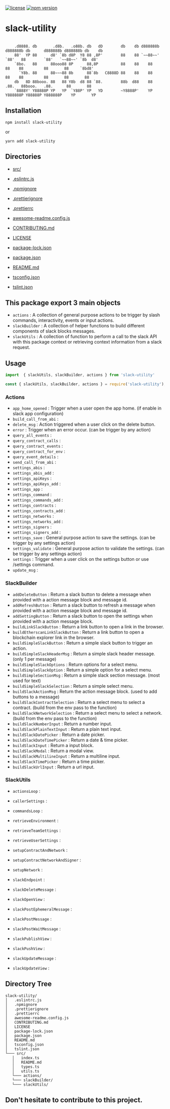 
[![license](https://img.shields.io/github/license/jamesisaac/react-native-background-task.svg)](https://opensource.org/licenses/MIT)
[![npm version](https://badge.fury.io/js/slack-utility.svg)](https://badge.fury.io/js/slack-utility)

# slack-utility

```

    .d8888. db       .d8b.   .o88b. db   dD        db    db d888888b d888888b db      d888888b d888888b db    db 
    88'  YP 88      d8' `8b d8P  Y8 88 ,8P'        88    88 `~~88~~'   `88'   88        `88'   `~~88~~' `8b  d8' 
    `8bo.   88      88ooo88 8P      88,8P          88    88    88       88    88         88       88     `8bd8'  
      `Y8b. 88      88~~~88 8b      88`8b   C8888D 88    88    88       88    88         88       88       88    
    db   8D 88booo. 88   88 Y8b  d8 88 `88.        88b  d88    88      .88.   88booo.   .88.      88       88    
    `8888Y' Y88888P YP   YP  `Y88P' YP   YD        ~Y8888P'    YP    Y888888P Y88888P Y888888P    YP       YP    
```

## Installation
```
npm install slack-utility
```
or
```
yarn add slack-utility
```

## Directories
 - [src/](./src/)

 - [.eslintrc.js](./.eslintrc.js)
 - [.npmignore](./.npmignore)
 - [.prettierignore](./.prettierignore)
 - [.prettierrc](./.prettierrc)
 - [awesome-readme.config.js](./awesome-readme.config.js)
 - [CONTRIBUTING.md](./CONTRIBUTING.md)
 - [LICENSE](./LICENSE)
 - [package-lock.json](./package-lock.json)
 - [package.json](./package.json)
 - [README.md](./README.md)
 - [tsconfig.json](./tsconfig.json)
 - [tslint.json](./tslint.json)


## This package export 3 main objects
- `actions` : A collection of general purpose actions to be trigger by slash commands, interactivity, events or input actions.
- `slackBuilder` : A collection of helper functions to build different components of slack blocks messages.
- `slackUtils` : A collection of function to perform a call to the slack API with this package context or retrieving context information from a slack request.

## Usage
```ts
import  { slackUtils, slackBuilder, actions } from 'slack-utility'
```

```js
const { slackUtils, slackBuilder, actions } = require('slack-utility');
```

### Actions

- `app_home_opened` : Trigger when a user open the app home. (if enable in slack app configuration)
- `build_call_from_abi` : 
- `delete_msg` : Action triggered when a user click on the delete button. 
- `error` : Trigger when an error occur. (can be trigger by any action)
- `query_all_events` : 
- `query_contract_calls` : 
- `query_contract_events` : 
- `query_contract_for_env` : 
- `query_event_details` : 
- `send_call_from_abi` : 
- `settings_abis` : 
- `settings_abis_add` : 
- `settings_apiKeys` : 
- `settings_apiKeys_add` : 
- `settings_app` : 
- `settings_command` : 
- `settings_commands_add` : 
- `settings_contracts` : 
- `settings_contracts_add` : 
- `settings_networks` : 
- `settings_networks_add` : 
- `settings_signers` : 
- `settings_signers_add` : 
- `settings_save` : General purpose action to save the settings. (can be trigger by any settings action)
- `settings_validate` : General purpose action to validate the settings. (can be trigger by any settings action)
- `settings` : Trigger when a user click on the settings button or use /settings command.
- `update_msg` : 

### SlackBuilder

- `addDeleteButton` : Return a slack button to delete a message when provided with a action message block and message id.
- `addRefreshButton` : Return a slack button to refresh a message when provided with a action message block and message id.
- `addSettingButton` : Return a slack button to open the settings when provided with a action message block.
- `buildLinkSlackButton` : Return a link button to open a link in the browser.
- `buildEtherscanLinkSlackButton` : Return a link button to open a blockchain explorer link in the browser.
- `buildSimpleSlackButton` : Return a simple slack button to trigger an action.
- `buildSimpleSlackHeaderMsg` : Return a simple slack header message. (only 1 per message)
- `buildSimpleSlackOptions` : Return options for a select menu.
- `buildSimpleSlackOption` : Return a simple option for a select menu.
- `buildSimpleSectionMsg` : Return a simple slack section message. (most used for text)
- `buildSimpleSlackSelection` : Return a simple select menu.
- `buildSlackActionMsg` : Return the action message block. (used to add buttons to a message)
- `buildSlackContractSelection` : Return a select menu to select a contract. (build from the env pass to the function)
- `buildSlackNetworkSelection` : Return a select menu to select a network. (build from the env pass to the function)
- `buildSlackNumberInput` : Return a number input.
- `buildSlackPlainTextInput` : Return a plain text input.
- `buildSlackDatePicker` : Return a date picker.
- `buildSlackDateTimePicker` : Return a date & time picker.
- `buildSlackInput` : Return a input block.
- `buildSlackModal` : Return a modal view.
- `buildSlackMultilineInput` : Return a multiline input.
- `buildSlackTimePicker` : Return a time picker.
- `buildSlackUrlInput` : Return a url input.

### SlackUtils

- `actionsLoop` : 
- `callerSettings` : 
- `commandsLoop` : 
- `retrieveEnvironment` : 
- `retrieveTeamSettings` : 
- `retrieveUserSettings` : 
- `setupContractAndNetwork` : 
- `setupContractNetworkAndSigner` : 
- `setupNetwork` : 
- `slackEndpoint` :

- `slackDeleteMessage` : 
- `slackOpenView` : 
- `slackPostEphemeralMessage` : 
- `slackPostMessage` : 
- `slackPostWaitMessage` : 
- `slackPublishView` : 
- `slackPushView` : 
- `slackUpdateMessage` : 
- `slackUpdateView` : 
  
## Directory Tree
```
slack-utility/
│   .eslintrc.js
│   .npmignore
│   .prettierignore
│   .prettierrc
│   awesome-readme.config.js
│   CONTRIBUTING.md
│   LICENSE
│   package-lock.json
│   package.json
│   README.md
│   tsconfig.json
│   tslint.json
└─── src/
   │   index.ts
   │   README.md
   │   types.ts
   │   utils.ts
   └─── actions/
   └─── slackBuilder/
   └─── slackUtils/
```
## Don't hesitate to contribute to this project.
